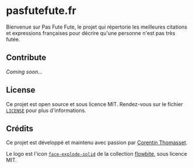 # pasfutefute.fr

Bienvenue sur Pas Fute Fute, le projet qui répertorie les meilleures citations et expressions françaises pour décrire qu'une personne n'est pas très futée.

## Contribute

_Coming soon..._

## License

Ce projet est open source et sous licence MIT. Rendez-vous sur le fichier [`LICENSE`](LICENSE) pour plus d'informations.

## Crédits

Ce projet est développé et maintenu avec passion par [Corentin Thomasset](https://corentin.tech).

Le logo est l'icon [`face-explode-solid`](https://icones.js.org/collection/all?icon=flowbite:face-explode-solid) de la collection [flowbite](https://icones.js.org/collection/flowbite), sous licence MIT.

